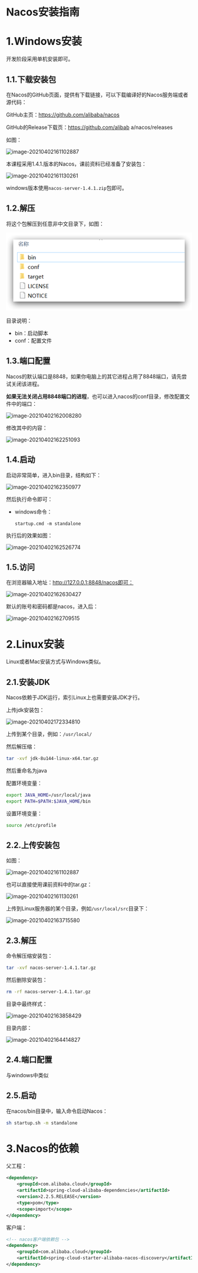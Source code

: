 # Nacos安装指南



# 1.Windows安装

开发阶段采用单机安装即可。

## 1.1.下载安装包

在Nacos的GitHub页面，提供有下载链接，可以下载编译好的Nacos服务端或者源代码：

GitHub主页：https://github.com/alibaba/nacos

GitHub的Release下载页：https://github.com/alibab	a/nacos/releases

如图：

![image-20210402161102887](https://i.loli.net/2021/10/20/jsXVDLyGhuCrp7n.png)



本课程采用1.4.1.版本的Nacos，课前资料已经准备了安装包：

![image-20210402161130261](https://i.loli.net/2021/10/20/9nV5LXcsUtMv8GT.png)

windows版本使用`nacos-server-1.4.1.zip`包即可。



## 1.2.解压

将这个包解压到任意非中文目录下，如图：

![image-20210402161843337](assets/image-20210402161843337.png)

目录说明：

- bin：启动脚本
- conf：配置文件



## 1.3.端口配置

Nacos的默认端口是8848，如果你电脑上的其它进程占用了8848端口，请先尝试关闭该进程。

**如果无法关闭占用8848端口的进程**，也可以进入nacos的conf目录，修改配置文件中的端口：

![image-20210402162008280](https://i.loli.net/2021/10/20/Nz3JqwmjrfiTCbh.png)

修改其中的内容：

![image-20210402162251093](https://i.loli.net/2021/10/20/woPgnL5bB8GpOYx.png)



## 1.4.启动

启动非常简单，进入bin目录，结构如下：

![image-20210402162350977](https://i.loli.net/2021/10/20/M4DOvh9YBXQ1eGr.png)

然后执行命令即可：

- windows命令：

  ```
  startup.cmd -m standalone
  ```


执行后的效果如图：

![image-20210402162526774](https://i.loli.net/2021/10/20/uKtsSmJ6jX5dhQT.png)



## 1.5.访问

在浏览器输入地址：http://127.0.0.1:8848/nacos即可：

![image-20210402162630427](https://i.loli.net/2021/10/20/OJaMlHpS9F2iqV6.png)

默认的账号和密码都是nacos，进入后：

![image-20210402162709515](https://i.loli.net/2021/10/20/9DHs7AVvKkTGz3l.png)





# 2.Linux安装

Linux或者Mac安装方式与Windows类似。

## 2.1.安装JDK

Nacos依赖于JDK运行，索引Linux上也需要安装JDK才行。

上传jdk安装包：

![image-20210402172334810](https://i.loli.net/2021/10/20/JPIMKYoUqisTZNX.png)

上传到某个目录，例如：`/usr/local/`



然后解压缩：

```sh
tar -xvf jdk-8u144-linux-x64.tar.gz
```

然后重命名为java



配置环境变量：

```sh
export JAVA_HOME=/usr/local/java
export PATH=$PATH:$JAVA_HOME/bin
```

设置环境变量：

```sh
source /etc/profile
```





## 2.2.上传安装包

如图：

![image-20210402161102887](https://i.loli.net/2021/10/20/jsXVDLyGhuCrp7n.png)

也可以直接使用课前资料中的tar.gz：

![image-20210402161130261](https://i.loli.net/2021/10/20/9nV5LXcsUtMv8GT.png)

上传到Linux服务器的某个目录，例如`/usr/local/src`目录下：

![image-20210402163715580](https://i.loli.net/2021/10/20/FoKrd7NmU1IBWDn.png)



## 2.3.解压

命令解压缩安装包：

```sh
tar -xvf nacos-server-1.4.1.tar.gz
```

然后删除安装包：

```sh
rm -rf nacos-server-1.4.1.tar.gz
```

目录中最终样式：

![image-20210402163858429](https://i.loli.net/2021/10/20/mlxQbUfArIYqPio.png)

目录内部：

![image-20210402164414827](https://i.loli.net/2021/10/20/l9zQIJCPKDRygwn.png)



## 2.4.端口配置

与windows中类似



## 2.5.启动

在nacos/bin目录中，输入命令启动Nacos：

```sh
sh startup.sh -m standalone
```







# 3.Nacos的依赖

父工程：

```xml
<dependency>
    <groupId>com.alibaba.cloud</groupId>
    <artifactId>spring-cloud-alibaba-dependencies</artifactId>
    <version>2.2.5.RELEASE</version>
    <type>pom</type>
    <scope>import</scope>
</dependency>
```



客户端：

```xml
<!-- nacos客户端依赖包 -->
<dependency>
    <groupId>com.alibaba.cloud</groupId>
    <artifactId>spring-cloud-starter-alibaba-nacos-discovery</artifactId>
</dependency>

```







